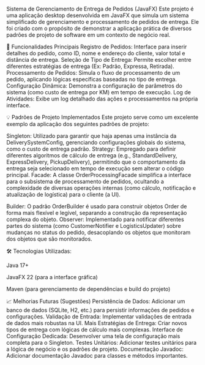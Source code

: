 Sistema de Gerenciamento de Entrega de Pedidos (JavaFX)
Este projeto é uma aplicação desktop desenvolvida em JavaFX que simula um sistema simplificado de gerenciamento e processamento de pedidos de entrega. Ele foi criado com o propósito de demonstrar a aplicação prática de diversos padrões de projeto de software em um contexto de negócio real.

🚀 Funcionalidades Principais
Registro de Pedidos: Interface para inserir detalhes do pedido, como ID, nome e endereço do cliente, valor total e distância de entrega.
Seleção de Tipo de Entrega: Permite escolher entre diferentes estratégias de entrega (Ex: Padrão, Expressa, Retirada).
Processamento de Pedidos: Simula o fluxo de processamento de um pedido, aplicando lógicas específicas baseadas no tipo de entrega.
Configuração Dinâmica: Demonstra a configuração de parâmetros do sistema (como custo de entrega por KM) em tempo de execução.
Log de Atividades: Exibe um log detalhado das ações e processamentos na própria interface.

💡 Padrões de Projeto Implementados
Este projeto serve como um excelente exemplo da aplicação dos seguintes padrões de projeto:

Singleton: Utilizado para garantir que haja apenas uma instância da DeliverySystemConfig, gerenciando configurações globais do sistema, como o custo de entrega padrão.
Strategy: Empregado para definir diferentes algoritmos de cálculo de entrega (e.g., StandardDelivery, ExpressDelivery, PickupDelivery), permitindo que o comportamento da entrega seja selecionado em tempo de execução sem alterar o código principal.
Facade: A classe OrderProcessingFacade simplifica a interface para o subsistema de processamento de pedidos, ocultando a complexidade de diversas operações internas (como cálculo, notificação e atualização de logística) para o cliente (a UI).

Builder: O padrão OrderBuilder é usado para construir objetos Order de forma mais flexível e legível, separando a construção da representação complexa do objeto.
Observer: Implementado para notificar diferentes partes do sistema (como CustomerNotifier e LogisticsUpdater) sobre mudanças no status do pedido, desacoplando os objetos que monitoram dos objetos que são monitorados.

🛠️ Tecnologias Utilizadas:

Java 17+

JavaFX 22 (para a interface gráfica)

Maven (para gerenciamento de dependências e build do projeto)



📈 Melhorias Futuras (Sugestões)
Persistência de Dados: Adicionar um banco de dados (SQLite, H2, etc.) para persistir informações de pedidos e configurações.
Validação de Entrada: Implementar validações de entrada de dados mais robustas na UI.
Mais Estratégias de Entrega: Criar novos tipos de entrega com lógicas de cálculo mais complexas.
Interface de Configuração Dedicada: Desenvolver uma tela de configuração mais completa para o Singleton.
Testes Unitários: Adicionar testes unitários para a lógica de negócio e os padrões de projeto.
Documentação Javadoc: Adicionar documentação Javadoc para classes e métodos importantes.
